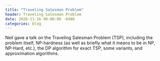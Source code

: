 ```yaml
---
title: "Traveling Salesman Problem"
header: Traveling Salesman Problem
date: 2020-11-16 00:00:00 -0400
categories: blog
---
```


Neil gave a talk on the Traveling Salesman Problem (TSP), including the
problem itself, NP-hardness (as well as briefly what it means to be in
NP, NP-Hard, etc.), the DP algorithm for exact TSP, some variants, and
approximation algorithms.
